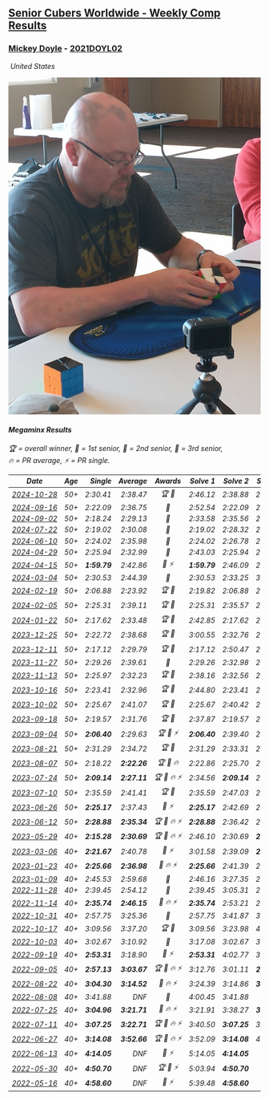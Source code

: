 <style>table {white-space: nowrap;}</style>
<link rel="stylesheet" type="text/css" href="/scw-comp/css/flags.css" />

## [Senior Cubers Worldwide - Weekly Comp Results](/scw-comp/results/)
### [Mickey Doyle](README.md) - [2021DOYL02](https://www.worldcubeassociation.org/persons/2021DOYL02?event=minx)

<i class="flag flag-US" />&nbsp;United States

![Mickey Doyle](1644595509.jpg)

#### Megaminx Results

<span style="white-space: nowrap;">🏆 = overall winner</span>, <span style="white-space: nowrap;">🥇 = 1st senior</span>, <span style="white-space: nowrap;">🥈 = 2nd senior</span>, <span style="white-space: nowrap;">🥉 = 3rd senior</span>, <span style="white-space: nowrap;">🔥 = PR average</span>, <span style="white-space: nowrap;">⚡ = PR single</span>.

| Date | Age | Single | Average | Awards | Solve 1 | Solve 2 | Solve 3 | Solve 4 | Solve 5 | Video |
| :--: | :--: | --: | --: | :--: | --: | --: | --: | --: | --: | :-- |
| [2024-10-28](../../results/2024-10-28/minx.md) | 50+ | 2:30.41 | 2:38.47 | 🏆 🥇 | 2:46.12 | 2:38.88 | 2:30.41 | DNS | DNS | [Desktop](https://www.facebook.com/events/946695540632554/permalink/956075189694589) / [Mobile](https://m.facebook.com/events/946695540632554?view=permalink&id=956075189694589) |
| [2024-09-16](../../results/2024-09-16/minx.md) | 50+ | 2:22.09 | 2:36.75 | 🥈 | 2:52.54 | 2:22.09 | 2:35.63 | DNS | DNS | [Desktop](https://www.facebook.com/events/1432335554111064/permalink/1440506633293956) / [Mobile](https://m.facebook.com/events/1432335554111064?view=permalink&id=1440506633293956) |
| [2024-09-02](../../results/2024-09-02/minx.md) | 50+ | 2:18.24 | 2:29.13 | 🥉 | 2:33.58 | 2:35.56 | 2:18.24 | DNS | DNS | [Desktop](https://www.facebook.com/events/536643418925945/permalink/546180114638942) / [Mobile](https://m.facebook.com/events/536643418925945?view=permalink&id=546180114638942) |
| [2024-07-22](../../results/2024-07-22/minx.md) | 50+ | 2:19.02 | 2:30.08 | 🥉 | 2:19.02 | 2:28.32 | 2:42.89 | DNS | DNS | [Desktop](https://www.facebook.com/events/909767637577126/permalink/918843880002835) / [Mobile](https://m.facebook.com/events/909767637577126?view=permalink&id=918843880002835) |
| [2024-06-10](../../results/2024-06-10/minx.md) | 50+ | 2:24.02 | 2:35.98 | 🥈 | 2:24.02 | 2:26.78 | 2:57.14 | DNS | DNS | [Desktop](https://www.facebook.com/events/1031082051776253/permalink/1038235304394261) / [Mobile](https://m.facebook.com/events/1031082051776253?view=permalink&id=1038235304394261) |
| [2024-04-29](../../results/2024-04-29/minx.md) | 50+ | 2:25.94 | 2:32.99 | 🥈 | 2:43.03 | 2:25.94 | 2:30.01 | DNS | DNS | [Desktop](https://www.facebook.com/events/728652622517739/permalink/735864078463260) / [Mobile](https://m.facebook.com/events/728652622517739?view=permalink&id=735864078463260) |
| [2024-04-15](../../results/2024-04-15/minx.md) | 50+ | **1:59.79** | 2:42.86 | 🥉 ⚡ | **1:59.79** | 2:46.09 | 2:49.88 | 2:32.62 | 3:43.85 | [Desktop](https://www.facebook.com/events/288128664385253/permalink/303075842890535) / [Mobile](https://m.facebook.com/events/288128664385253?view=permalink&id=303075842890535) |
| [2024-03-04](../../results/2024-03-04/minx.md) | 50+ | 2:30.53 | 2:44.39 | 🥉 | 2:30.53 | 2:33.25 | 3:09.39 | DNS | DNS | [Desktop](https://www.facebook.com/events/682023687232856/permalink/688822019886356) / [Mobile](https://m.facebook.com/events/682023687232856?view=permalink&id=688822019886356) |
| [2024-02-19](../../results/2024-02-19/minx.md) | 50+ | 2:06.88 | 2:23.92 | 🏆 🥇 | 2:19.82 | 2:06.88 | 2:18.97 | 2:35.47 | 2:32.98 | [Desktop](https://www.facebook.com/events/947093233792978/permalink/954572123045089) / [Mobile](https://m.facebook.com/events/947093233792978?view=permalink&id=954572123045089) |
| [2024-02-05](../../results/2024-02-05/minx.md) | 50+ | 2:25.31 | 2:39.11 | 🏆 🥇 | 2:25.31 | 2:35.57 | 2:56.44 | DNS | DNS | [Desktop](https://www.facebook.com/events/3090201184445880/permalink/3102102576589074) / [Mobile](https://m.facebook.com/events/3090201184445880?view=permalink&id=3102102576589074) |
| [2024-01-22](../../results/2024-01-22/minx.md) | 50+ | 2:17.62 | 2:33.48 | 🏆 🥇 | 2:42.85 | 2:17.62 | 2:39.96 | DNS | DNS | [Desktop](https://www.facebook.com/events/1080083269860734/permalink/1087721599096901) / [Mobile](https://m.facebook.com/events/1080083269860734?view=permalink&id=1087721599096901) |
| [2023-12-25](../../results/2023-12-25/minx.md) | 50+ | 2:22.72 | 2:38.68 | 🏆 🥇 | 3:00.55 | 2:32.76 | 2:22.72 | DNS | DNS | [Desktop](https://www.facebook.com/events/231087383363053/permalink/238472175957907) / [Mobile](https://m.facebook.com/events/231087383363053?view=permalink&id=238472175957907) |
| [2023-12-11](../../results/2023-12-11/minx.md) | 50+ | 2:17.12 | 2:29.79 | 🏆 🥇 | 2:17.12 | 2:50.47 | 2:21.77 | DNS | DNS | [Desktop](https://www.facebook.com/events/1404140403643629/permalink/1412051729519163) / [Mobile](https://m.facebook.com/events/1404140403643629?view=permalink&id=1412051729519163) |
| [2023-11-27](../../results/2023-11-27/minx.md) | 50+ | 2:29.26 | 2:39.61 | 🥈 | 2:29.26 | 2:32.98 | 2:56.58 | DNS | DNS | [Desktop](https://www.facebook.com/events/889636606027860/permalink/896947075296813) / [Mobile](https://m.facebook.com/events/889636606027860?view=permalink&id=896947075296813) |
| [2023-11-13](../../results/2023-11-13/minx.md) | 50+ | 2:25.97 | 2:32.23 | 🏆 🥇 | 2:38.16 | 2:32.56 | 2:25.97 | DNS | DNS | [Desktop](https://www.facebook.com/events/1478121449586426/permalink/1485447522187152) / [Mobile](https://m.facebook.com/events/1478121449586426?view=permalink&id=1485447522187152) |
| [2023-10-16](../../results/2023-10-16/minx.md) | 50+ | 2:23.41 | 2:32.96 | 🏆 🥇 | 2:44.80 | 2:23.41 | 2:30.67 | DNS | DNS | [Desktop](https://www.facebook.com/events/1058362692072125/permalink/1064790521429342) / [Mobile](https://m.facebook.com/events/1058362692072125?view=permalink&id=1064790521429342) |
| [2023-10-02](../../results/2023-10-02/minx.md) | 50+ | 2:25.67 | 2:41.07 | 🏆 🥇 | 2:25.67 | 2:40.42 | 2:57.12 | DNS | DNS | [Desktop](https://www.facebook.com/events/1518773368939011/permalink/1526198494863165) / [Mobile](https://m.facebook.com/events/1518773368939011?view=permalink&id=1526198494863165) |
| [2023-09-18](../../results/2023-09-18/minx.md) | 50+ | 2:19.57 | 2:31.76 | 🏆 🥇 | 2:37.87 | 2:19.57 | 2:37.84 | DNS | DNS | [Desktop](https://www.facebook.com/events/1636211493537200/permalink/1643829769442039) / [Mobile](https://m.facebook.com/events/1636211493537200?view=permalink&id=1643829769442039) |
| [2023-09-04](../../results/2023-09-04/minx.md) | 50+ | **2:06.40** | 2:29.63 | 🏆 🥇 ⚡ | **2:06.40** | 2:39.40 | 2:20.51 | 2:34.80 | 2:33.59 | [Desktop](https://www.facebook.com/events/190773964023185/permalink/200479973052584) / [Mobile](https://m.facebook.com/events/190773964023185?view=permalink&id=200479973052584) |
| [2023-08-21](../../results/2023-08-21/minx.md) | 50+ | 2:31.29 | 2:34.72 | 🏆 🥇 | 2:31.29 | 2:33.31 | 2:39.55 | DNS | DNS | [Desktop](https://www.facebook.com/events/1826888371060368/permalink/1834388083643730) / [Mobile](https://m.facebook.com/events/1826888371060368?view=permalink&id=1834388083643730) |
| [2023-08-07](../../results/2023-08-07/minx.md) | 50+ | 2:18.22 | **2:22.26** | 🏆 🥇 🔥 | 2:22.86 | 2:25.70 | 2:18.22 | DNS | DNS | [Desktop](https://www.facebook.com/events/274987855148595/permalink/281601141153933) / [Mobile](https://m.facebook.com/events/274987855148595?view=permalink&id=281601141153933) |
| [2023-07-24](../../results/2023-07-24/minx.md) | 50+ | **2:09.14** | **2:27.11** | 🏆 🥇 🔥 ⚡ | 2:34.56 | **2:09.14** | 2:29.29 | 3:11.97 | 2:17.48 | [Desktop](https://www.facebook.com/events/1475111463308788/permalink/1481176502702284) / [Mobile](https://m.facebook.com/events/1475111463308788?view=permalink&id=1481176502702284) |
| [2023-07-10](../../results/2023-07-10/minx.md) | 50+ | 2:35.59 | 2:41.41 | 🏆 🥇 | 2:35.59 | 2:47.03 | 2:41.60 | DNS | DNS | [Desktop](https://www.facebook.com/events/198208716234931/permalink/204194042303065) / [Mobile](https://m.facebook.com/events/198208716234931?view=permalink&id=204194042303065) |
| [2023-06-26](../../results/2023-06-26/minx.md) | 50+ | **2:25.17** | 2:37.43 | 🥈 ⚡ | **2:25.17** | 2:42.69 | 2:44.43 | DNS | DNS | [Desktop](https://www.facebook.com/events/205496442461873/permalink/214338478244336) / [Mobile](https://m.facebook.com/events/205496442461873?view=permalink&id=214338478244336) |
| [2023-06-12](../../results/2023-06-12/minx.md) | 50+ | **2:28.88** | **2:35.34** | 🏆 🥇 🔥 ⚡ | **2:28.88** | 2:36.42 | 2:40.72 | DNS | DNS | [Desktop](https://www.facebook.com/events/2098018943739146/permalink/2105672852973755) / [Mobile](https://m.facebook.com/events/2098018943739146?view=permalink&id=2105672852973755) |
| [2023-05-29](../../results/2023-05-29/minx.md) | 40+ | **2:15.28** | **2:30.69** | 🏆 🥇 🔥 ⚡ | 2:46.10 | 2:30.69 | **2:15.28** | DNS | DNS | [Desktop](https://www.facebook.com/events/199553879662923/permalink/208424065442571) / [Mobile](https://m.facebook.com/events/199553879662923?view=permalink&id=208424065442571) |
| [2023-03-06](../../results/2023-03-06/minx.md) | 40+ | **2:21.67** | 2:40.78 | 🥇 ⚡ | 3:01.58 | 2:39.09 | **2:21.67** | DNS | DNS | [Desktop](https://www.facebook.com/events/229553919432988/permalink/236266525428394) / [Mobile](https://m.facebook.com/events/229553919432988?view=permalink&id=236266525428394) |
| [2023-01-23](../../results/2023-01-23/minx.md) | 40+ | **2:25.66** | **2:36.98** | 🥇 🔥 ⚡ | **2:25.66** | 2:41.39 | 2:43.88 | DNS | DNS | [Desktop](https://www.facebook.com/events/492735749600024/permalink/500755805464685) / [Mobile](https://m.facebook.com/events/492735749600024?view=permalink&id=500755805464685) |
| [2023-01-09](../../results/2023-01-09/minx.md) | 40+ | 2:45.53 | 2:59.68 | 🥇 | 2:46.16 | 3:27.35 | 2:45.53 | DNS | DNS | [Desktop](https://www.facebook.com/events/4054783058080417/permalink/4067704353454954) / [Mobile](https://m.facebook.com/events/4054783058080417?view=permalink&id=4067704353454954) |
| [2022-11-28](../../results/2022-11-28/minx.md) | 40+ | 2:39.45 | 2:54.12 | 🥈 | 2:39.45 | 3:05.31 | 2:57.59 | DNS | DNS | [Desktop](https://www.facebook.com/events/1541409726309933/permalink/1551790121938560) / [Mobile](https://m.facebook.com/events/1541409726309933?view=permalink&id=1551790121938560) |
| [2022-11-14](../../results/2022-11-14/minx.md) | 40+ | **2:35.74** | **2:46.15** | 🥇 🔥 ⚡ | **2:35.74** | 2:53.21 | 2:49.51 | DNS | DNS | [Desktop](https://www.facebook.com/events/5802707333170226/permalink/5842828775824748) / [Mobile](https://m.facebook.com/events/5802707333170226?view=permalink&id=5842828775824748) |
| [2022-10-31](../../results/2022-10-31/minx.md) | 40+ | 2:57.75 | 3:25.36 | 🥇 | 2:57.75 | 3:41.87 | 3:36.46 | DNS | DNS | [Desktop](https://www.facebook.com/events/536496438309051/permalink/540845597874135) / [Mobile](https://m.facebook.com/events/536496438309051?view=permalink&id=540845597874135) |
| [2022-10-17](../../results/2022-10-17/minx.md) | 40+ | 3:09.56 | 3:37.20 | 🏆 🥇 | 3:09.56 | 3:23.98 | 4:18.07 | DNS | DNS | [Desktop](https://www.facebook.com/events/3406415112938858/permalink/3416935158553520) / [Mobile](https://m.facebook.com/events/3406415112938858?view=permalink&id=3416935158553520) |
| [2022-10-03](../../results/2022-10-03/minx.md) | 40+ | 3:02.67 | 3:10.92 | 🥇 | 3:17.08 | 3:02.67 | 3:13.02 | DNS | DNS | [Desktop](https://www.facebook.com/events/1113163972925182/permalink/1120363068871939) / [Mobile](https://m.facebook.com/events/1113163972925182?view=permalink&id=1120363068871939) |
| [2022-09-19](../../results/2022-09-19/minx.md) | 40+ | **2:53.31** | 3:18.90 | 🥈 ⚡ | **2:53.31** | 4:02.77 | 3:00.63 | DNS | DNS | [Desktop](https://www.facebook.com/events/400132442274991/permalink/406868184934750) / [Mobile](https://m.facebook.com/events/400132442274991?view=permalink&id=406868184934750) |
| [2022-09-05](../../results/2022-09-05/minx.md) | 40+ | **2:57.13** | **3:03.67** | 🏆 🥇 🔥 ⚡ | 3:12.76 | 3:01.11 | **2:57.13** | DNS | DNS | [Desktop](https://www.facebook.com/events/865213714460720/permalink/874316496883775) / [Mobile](https://m.facebook.com/events/865213714460720?view=permalink&id=874316496883775) |
| [2022-08-22](../../results/2022-08-22/minx.md) | 40+ | **3:04.30** | **3:14.52** | 🥈 🔥 ⚡ | 3:24.39 | 3:14.86 | **3:04.30** | DNS | DNS | [Desktop](https://www.facebook.com/events/1050714292295463/permalink/1059038501463042) / [Mobile](https://m.facebook.com/events/1050714292295463?view=permalink&id=1059038501463042) |
| [2022-08-08](../../results/2022-08-08/minx.md) | 40+ | 3:41.88 | DNF | 🥇 | 4:00.45 | 3:41.88 | DNS | DNS | DNS | [Desktop](https://www.facebook.com/events/825089031814345/permalink/831211007868814) / [Mobile](https://m.facebook.com/events/825089031814345?view=permalink&id=831211007868814) |
| [2022-07-25](../../results/2022-07-25/minx.md) | 40+ | **3:04.96** | **3:21.71** | 🥈 🔥 ⚡ | 3:21.91 | 3:38.27 | **3:04.96** | DNS | DNS | [Desktop](https://www.facebook.com/events/735191414262810/permalink/743572596758025) / [Mobile](https://m.facebook.com/events/735191414262810?view=permalink&id=743572596758025) |
| [2022-07-11](../../results/2022-07-11/minx.md) | 40+ | **3:07.25** | **3:22.71** | 🏆 🥇 🔥 ⚡ | 3:40.50 | **3:07.25** | 3:20.39 | DNS | DNS | [Desktop](https://www.facebook.com/events/1078979143022877/permalink/1087810328806425) / [Mobile](https://m.facebook.com/events/1078979143022877?view=permalink&id=1087810328806425) |
| [2022-06-27](../../results/2022-06-27/minx.md) | 40+ | **3:14.08** | **3:52.66** | 🏆 🥇 🔥 ⚡ | 3:52.09 | **3:14.08** | 4:31.80 | DNS | DNS | [Desktop](https://www.facebook.com/events/442599294039591/permalink/451105613188959) / [Mobile](https://m.facebook.com/events/442599294039591?view=permalink&id=451105613188959) |
| [2022-06-13](../../results/2022-06-13/minx.md) | 40+ | **4:14.05** | DNF | 🥈 ⚡ | 5:14.05 | **4:14.05** | DNS | DNS | DNS | [Desktop](https://www.facebook.com/events/1292279001590904/permalink/1301322167353254) / [Mobile](https://m.facebook.com/events/1292279001590904?view=permalink&id=1301322167353254) |
| [2022-05-30](../../results/2022-05-30/minx.md) | 40+ | **4:50.70** | DNF | 🏆 🥇 ⚡ | 5:03.94 | **4:50.70** | DNS | DNS | DNS | [Desktop](https://www.facebook.com/events/378345394109427/permalink/386510436626256) / [Mobile](https://m.facebook.com/events/378345394109427?view=permalink&id=386510436626256) |
| [2022-05-16](../../results/2022-05-16/minx.md) | 40+ | **4:58.60** | DNF | 🥇 ⚡ | 5:39.48 | **4:58.60** | DNS | DNS | DNS | [Desktop](https://www.facebook.com/events/359265572736727/permalink/367596831903601) / [Mobile](https://m.facebook.com/events/359265572736727?view=permalink&id=367596831903601) |


<!-- Global site tag (gtag.js) - Google Analytics -->
<script async src="https://www.googletagmanager.com/gtag/js?id=UA-86348435-3"></script>
<script>window.dataLayer = window.dataLayer || []; function gtag() {dataLayer.push(arguments);} gtag('js', new Date()); gtag('config', 'UA-86348435-3');</script>
